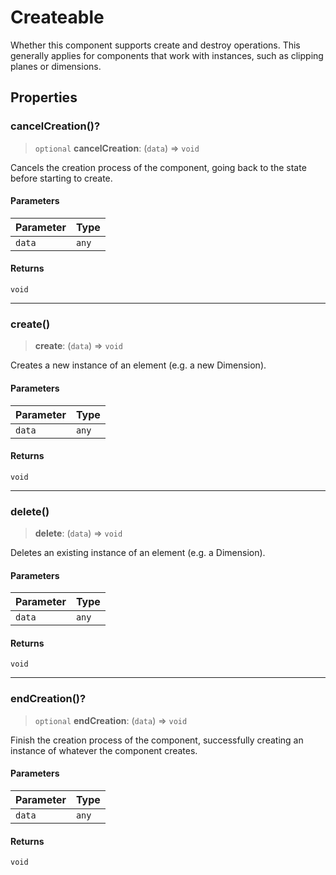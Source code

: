 # Createable

Whether this component supports create and destroy operations. This generally applies for components that work with instances, such as clipping planes or dimensions.

## Properties

### cancelCreation()?

> `optional` **cancelCreation**: (`data`) => `void`

Cancels the creation process of the component, going back to the state
before starting to create.

#### Parameters

| Parameter | Type |
| :------ | :------ |
| `data` | `any` |

#### Returns

`void`

***

### create()

> **create**: (`data`) => `void`

Creates a new instance of an element (e.g. a new Dimension).

#### Parameters

| Parameter | Type |
| :------ | :------ |
| `data` | `any` |

#### Returns

`void`

***

### delete()

> **delete**: (`data`) => `void`

Deletes an existing instance of an element (e.g. a Dimension).

#### Parameters

| Parameter | Type |
| :------ | :------ |
| `data` | `any` |

#### Returns

`void`

***

### endCreation()?

> `optional` **endCreation**: (`data`) => `void`

Finish the creation process of the component, successfully creating an
instance of whatever the component creates.

#### Parameters

| Parameter | Type |
| :------ | :------ |
| `data` | `any` |

#### Returns

`void`
